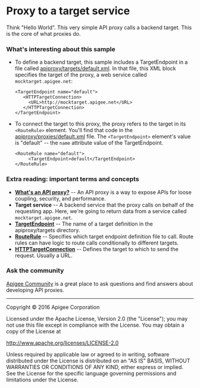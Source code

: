 # Proxy to a target service

Think "Hello World". This very simple API proxy calls a backend target. This is the core of what proxies do.

### What's interesting about this sample

* To define a backend target, this sample includes a TargetEndpoint in a file called [apiproxy/targets/default.xml](https://github.com/apigee/api-platform-samples/blob/master/edge-ux/proxy-to-target/apiproxy/targets/default.xml#L2-L5). In that file, this XML block specifies the target of the proxy, a web service called `mocktarget.apigee.net`:

   ```
   <TargetEndpoint name="default">
      <HTTPTargetConnection>
        <URL>http://mocktarget.apigee.net</URL>
      </HTTPTargetConnection>
   </TargetEndpoint>
   ```

* To connect the target to this proxy, the proxy refers to the target in its `<RouteRule>` element. You'll find that code in the [apiproxy/proxies/default.xml](https://github.com/apigee/api-platform-samples/blob/master/edge-ux/proxy-to-target/apiproxy/proxies/default.xml#L11-L14) file. The `<TargetEndpoint>` element's value is "default" -- the `name` attribute value of the TargetEndpoint.

   ```
   <RouteRule name="default">
        <TargetEndpoint>default</TargetEndpoint>
   </RouteRule>
   ```
   
### Extra reading: important terms and concepts

* [**What's an API proxy?**](http://docs.apigee.com/api-services/content/understanding-apis-and-api-proxies#whatisanapiproxy) -- An API proxy is a way to expose APIs for loose coupling, security, and performance.
* **Target service** -- A backend service that the proxy calls on behalf of the requesting app. Here, we're going to return data from a service called `mocktarget.apigee.net`. 
* [**TargetEndpoint**](https://docs.apigee.com/api-services/reference/api-proxy-configuration-reference#targetendpoint) -- The name of a target definition in the apiproxy/targets directory. 
* [**RouteRule**](http://docs.apigee.com/api-services/content/understanding-routes#determiningtheurlofthetargetendpoint) -- Specifies which target endpoint definition file to call. Route rules can have logic to route calls conditionally to different targets. 
* [**HTTPTargetConnection**](https://docs.apigee.com/api-services/reference/api-proxy-configuration-reference#targetendpoint-targetendpointconfigurationelements) -- Defines the target to which to send the request. Usually a URL. 

### Ask the community

[Apigee Community](https://community.apigee.com?via=github) is a great place to ask questions and find answers about developing API proxies.

---

Copyright © 2016 Apigee Corporation

Licensed under the Apache License, Version 2.0 (the "License"); you may not use
this file except in compliance with the License. You may obtain a copy
of the License at

http://www.apache.org/licenses/LICENSE-2.0

Unless required by applicable law or agreed to in writing, software
distributed under the License is distributed on an "AS IS" BASIS,
WITHOUT WARRANTIES OR CONDITIONS OF ANY KIND, either express or implied.
See the License for the specific language governing permissions and
limitations under the License.
